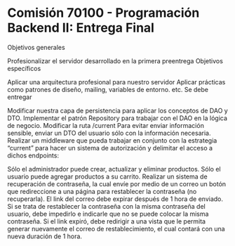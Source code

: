 # Comisión 70100 - Programación Backend II: Entrega Final

Objetivos generales

Profesionalizar el servidor desarrollado en la primera preentrega
Objetivos específicos

Aplicar una arquitectura profesional para nuestro servidor
Aplicar prácticas como patrones de diseño, mailing, variables de entorno. etc.
Se debe entregar

Modificar nuestra capa de persistencia para aplicar los conceptos de DAO y DTO.
Implementar el patrón Repository para trabajar con el DAO en la lógica de negocio.
Modificar la ruta  /current Para evitar enviar información sensible, enviar un DTO del usuario sólo con la información necesaria.
Realizar un middleware que pueda trabajar en conjunto con la estrategia “current” para hacer un sistema de autorización y delimitar el acceso a dichos endpoints:

Sólo el administrador puede crear, actualizar y eliminar productos.
Sólo el usuario puede agregar productos a su carrito.
Realizar un sistema de recuperación de contraseña, la cual envíe por medio de un correo un botón que redireccione a una página para restablecer la contraseña (no recuperarla).
El link del correo debe expirar después de 1 hora de enviado.
Si se trata de restablecer la contraseña con la misma contraseña del usuario, debe impedirlo e indicarle que no se puede colocar la misma contraseña.
Si el link expiró, debe redirigir a una vista que le permita generar nuevamente el correo de restablecimiento, el cual contará con una nueva duración de 1 hora.
